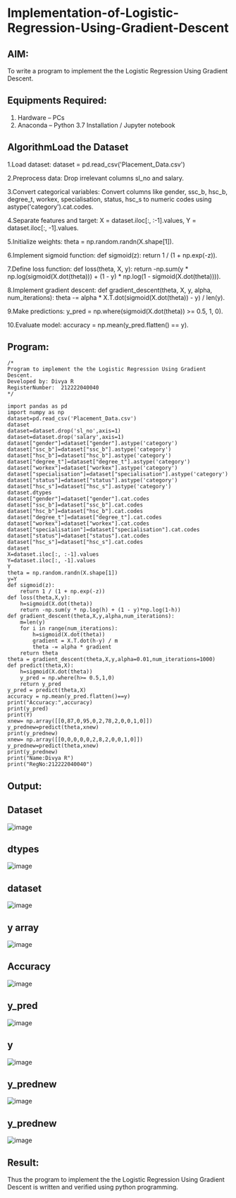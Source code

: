 # Implementation-of-Logistic-Regression-Using-Gradient-Descent

## AIM:
To write a program to implement the the Logistic Regression Using Gradient Descent.

## Equipments Required:
1. Hardware – PCs
2. Anaconda – Python 3.7 Installation / Jupyter notebook

## AlgorithmLoad the Dataset


1.Load dataset: dataset = pd.read_csv('Placement_Data.csv')

2.Preprocess data: Drop irrelevant columns sl_no and salary.

3.Convert categorical variables: Convert columns like gender, ssc_b, hsc_b, degree_t, workex, specialisation, status, hsc_s to numeric codes using astype('category').cat.codes.

4.Separate features and target: X = dataset.iloc[:, :-1].values, Y = dataset.iloc[:, -1].values.

5.Initialize weights: theta = np.random.randn(X.shape[1]).

6.Implement sigmoid function: def sigmoid(z): return 1 / (1 + np.exp(-z)).

7.Define loss function: def loss(theta, X, y): return -np.sum(y * np.log(sigmoid(X.dot(theta))) + (1 - y) * np.log(1 - sigmoid(X.dot(theta)))).

8.Implement gradient descent: def gradient_descent(theta, X, y, alpha, num_iterations): theta -= alpha * X.T.dot(sigmoid(X.dot(theta)) - y) / len(y).

9.Make predictions: y_pred = np.where(sigmoid(X.dot(theta)) >= 0.5, 1, 0).

10.Evaluate model: accuracy = np.mean(y_pred.flatten() == y).







## Program:
```
/*
Program to implement the the Logistic Regression Using Gradient Descent.
Developed by: Divya R
RegisterNumber:  212222040040
*/
```
```
import pandas as pd
import numpy as np
dataset=pd.read_csv('Placement_Data.csv')
dataset
dataset=dataset.drop('sl_no',axis=1)
dataset=dataset.drop('salary',axis=1)
dataset["gender"]=dataset["gender"].astype('category')
dataset["ssc_b"]=dataset["ssc_b"].astype('category')
dataset["hsc_b"]=dataset["hsc_b"].astype('category')
dataset["degree_t"]=dataset["degree_t"].astype('category')
dataset["workex"]=dataset["workex"].astype('category')
dataset["specialisation"]=dataset["specialisation"].astype('category')    
dataset["status"]=dataset["status"].astype('category') 
dataset["hsc_s"]=dataset["hsc_s"].astype('category')
dataset.dtypes
dataset["gender"]=dataset["gender"].cat.codes
dataset["ssc_b"]=dataset["ssc_b"].cat.codes
dataset["hsc_b"]=dataset["hsc_b"].cat.codes
dataset["degree_t"]=dataset["degree_t"].cat.codes
dataset["workex"]=dataset["workex"].cat.codes
dataset["specialisation"]=dataset["specialisation"].cat.codes   
dataset["status"]=dataset["status"].cat.codes
dataset["hsc_s"]=dataset["hsc_s"].cat.codes
dataset
X=dataset.iloc[:, :-1].values
Y=dataset.iloc[:, -1].values
Y
theta = np.random.randn(X.shape[1])
y=Y
def sigmoid(z):
    return 1 / (1 + np.exp(-z))
def loss(theta,X,y):
    h=sigmoid(X.dot(theta))
    return -np.sum(y * np.log(h) + (1 - y)*np.log(1-h))
def gradient_descent(theta,X,y,alpha,num_iterations):
    m=len(y)
    for i in range(num_iterations):
        h=sigmoid(X.dot(theta))
        gradient = X.T.dot(h-y) / m
        theta -= alpha * gradient
    return theta
theta = gradient_descent(theta,X,y,alpha=0.01,num_iterations=1000)
def predict(theta,X):
    h=sigmoid(X.dot(theta))
    y_pred = np.where(h>= 0.5,1,0)
    return y_pred
y_pred = predict(theta,X)
accuracy = np.mean(y_pred.flatten()==y)
print("Accuracy:",accuracy)
print(y_pred)
print(Y)
xnew= np.array([[0,87,0,95,0,2,78,2,0,0,1,0]])
y_prednew=predict(theta,xnew)
print(y_prednew)
xnew= np.array([[0,0,0,0,0,2,8,2,0,0,1,0]])
y_prednew=predict(theta,xnew)
print(y_prednew)
print("Name:Divya R")
print("RegNo:212222040040")
```

## Output:

## Dataset
![image](https://github.com/user-attachments/assets/888d7e62-a3ca-4bc7-8164-86e9f32a6af4)
## dtypes
![image](https://github.com/user-attachments/assets/df7943f5-8ba8-41ae-9fcd-8069e0b4ad15)
## dataset
![image](https://github.com/user-attachments/assets/316affd3-4f4b-48f7-b35b-3d4ab627d0ac)
## y array
![image](https://github.com/user-attachments/assets/7853ca60-aa1d-495b-89f7-e66c9fd16aab)
## Accuracy
![image](https://github.com/user-attachments/assets/26aaa5ee-29b8-43b5-b74e-6bfebffec65e)
## y_pred
![image](https://github.com/user-attachments/assets/169eca79-c656-4e6d-a37b-a17b29cea12f)
## y
![image](https://github.com/user-attachments/assets/46cc78b2-ae55-4457-8117-a0e2201f6f79)
## y_prednew
![image](https://github.com/user-attachments/assets/00ac94c8-150b-4f2b-9ac0-3759a24babfc)
## y_prednew
![image](https://github.com/user-attachments/assets/86806090-cf45-4553-afde-a8870d5fe762)




## Result:
Thus the program to implement the the Logistic Regression Using Gradient Descent is written and verified using python programming.

